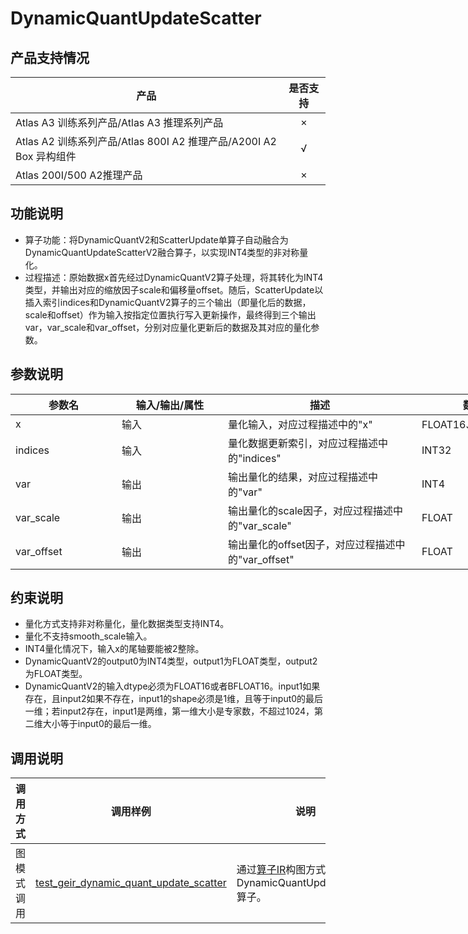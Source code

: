 # DynamicQuantUpdateScatter

##  产品支持情况

| 产品 | 是否支持 |
| ---- | :----:|
|Atlas A3 训练系列产品/Atlas A3 推理系列产品|×|
|Atlas A2 训练系列产品/Atlas 800I A2 推理产品/A200I A2 Box 异构组件|√|
|Atlas 200I/500 A2推理产品|×|

## 功能说明

- 算子功能：将DynamicQuantV2和ScatterUpdate单算子自动融合为DynamicQuantUpdateScatterV2融合算子，以实现INT4类型的非对称量化。
- 过程描述：原始数据x首先经过DynamicQuantV2算子处理，将其转化为INT4类型，并输出对应的缩放因子scale和偏移量offset。随后，ScatterUpdate以插入索引indices和DynamicQuantV2算子的三个输出（即量化后的数据，scale和offset）作为输入按指定位置执行写入更新操作，最终得到三个输出var，var_scale和var_offset，分别对应量化更新后的数据及其对应的量化参数。

## 参数说明

<table style="undefined;table-layout: fixed; width: 1576px"><colgroup>
  <col style="width: 170px">
  <col style="width: 170px">
  <col style="width: 310px">
  <col style="width: 212px">
  <col style="width: 100px">
  </colgroup>
  <thead>
    <tr>
      <th>参数名</th>
      <th>输入/输出/属性</th>
      <th>描述</th>
      <th>数据类型</th>
      <th>数据格式</th>
    </tr></thead>
  <tbody>
    <tr>
      <td>x</td>
      <td>输入</td>
      <td>量化输入，对应过程描述中的"x"</td>
      <td>FLOAT16、BFLOAT16</td>
      <td>ND</td>
    </tr>
    <tr>
      <td>indices</td>
      <td>输入</td>
      <td>量化数据更新索引，对应过程描述中的"indices"</td>
      <td>INT32</td>
      <td>ND</td>
    </tr>
    <tr>
      <td>var</td>
      <td>输出</td>
      <td>输出量化的结果，对应过程描述中的"var"</td>
      <td>INT4</td>
      <td>ND</td>
    </tr>
    <tr>
      <td>var_scale</td>
      <td>输出</td>
      <td>输出量化的scale因子，对应过程描述中的"var_scale"</td>
      <td>FLOAT</td>
      <td>ND</td>
    </tr>
    <tr>
      <td>var_offset</td>
      <td>输出</td>
      <td>输出量化的offset因子，对应过程描述中的"var_offset"</td>
      <td>FLOAT</td>
      <td>ND</td>
    </tr>
  </tbody></table>

## 约束说明

- 量化方式支持非对称量化，量化数据类型支持INT4。
- 量化不支持smooth_scale输入。
- INT4量化情况下，输入x的尾轴要能被2整除。
- DynamicQuantV2的output0为INT4类型，output1为FLOAT类型，output2为FLOAT类型。
- DynamicQuantV2的输入dtype必须为FLOAT16或者BFLOAT16。input1如果存在，且input2如果不存在，input1的shape必须是1维，且等于input0的最后一维；若input2存在，input1是两维，第一维大小是专家数，不超过1024，第二维大小等于input0的最后一维。

## 调用说明

| 调用方式 | 调用样例                                                                   | 说明                                                           |
|--------------|------------------------------------------------------------------------|--------------------------------------------------------------|
| 图模式调用 | [test_geir_dynamic_quant_update_scatter](./examples/test_geir_dynamic_quant_update_scatter.cpp)   | 通过[算子IR](./op_graph/dynamic_quant_update_scatter_proto.h)构图方式调用DynamicQuantUpdateScatter算子。 |

